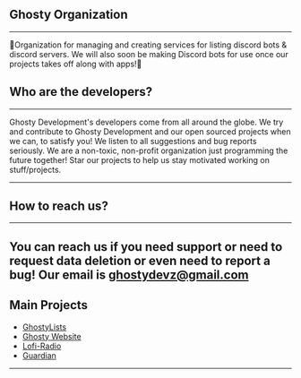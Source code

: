 ## Ghosty Organization

---

👻Organization for managing and creating services for listing discord bots & discord servers. We will also soon be making Discord bots for use once our projects takes off along with apps!👻

## Who are the developers?

---

Ghosty Development's developers come from all around the globe. We try and contribute to Ghosty Development and our open sourced projects when we can, to satisfy you! We listen to all suggestions and bug reports seriously. We are a non-toxic, non-profit organization just programming the future together! Star our projects to help us stay motivated working on stuff/projects.

---
## How to reach us?
---
You can reach us if you need support or need to request data deletion or even need to report a bug! Our email is ghostydevz@gmail.com
---

## Main Projects
- [GhostyLists](https://github.com/GhostyORG/GhostyLists)
- [Ghosty Website](https://github.com/GhostyORG/Ghosty-web)
- [Lofi-Radio](https://github.com/GhostyORG/Lofi-Radio)
- [Guardian](https://github.com/GhostyORG/Guardian)

---
<!--

**Here are some ideas to get you started:**

🙋‍♀️ A short introduction - what is your organization all about?
🌈 Contribution guidelines - how can the community get involved?
👩‍💻 Useful resources - where can the community find your docs? Is there anything else the community should know?
🍿 Fun facts - what does your team eat for breakfast?
🧙 Remember, you can do mighty things with the power of [Markdown](https://docs.github.com/github/writing-on-github/getting-started-with-writing-and-formatting-on-github/basic-writing-and-formatting-syntax)
-->
